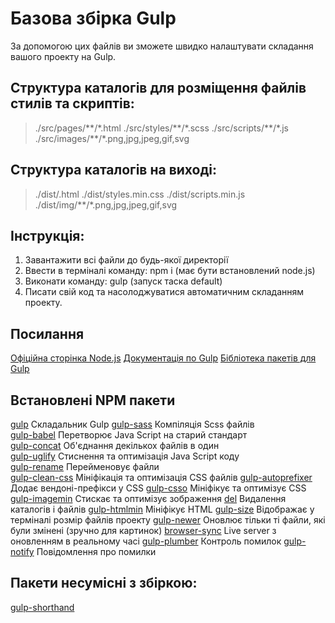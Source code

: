 # Базова збірка Gulp

За допомогою цих файлів ви зможете швидко налаштувати складання вашого проекту на Gulp.

## Структура каталогів для розміщення файлів стилів та скриптів:

> ./src/pages/\*\*/\*.html
> ./src/styles/\*\*/\*.scss
> ./src/scripts/\*\*/\*.js
> ./src/images/\*\*/\*.png,jpg,jpeg,gif,svg

## Структура каталогів на виході:

> ./dist/.html
> ./dist/styles.min.css
> ./dist/scripts.min.js
> ./dist/img/\*\*/\*.png,jpg,jpeg,gif,svg

## Інструкція:

1. Завантажити всі файли до будь-якої директорії
2. Ввести в терміналі команду: npm i (має бути встановлений node.js)
3. Виконати команду: gulp (запуск таска default)
4. Писати свій код та насолоджуватися автоматичним складанням проекту.

## Посилання

[Офіційна сторінка Node.js](https://nodejs.org/uk/)
[Документація по Gulp](https://gulpjs.com/)
[Бібліотека пакетів для Gulp](https://www.npmjs.com/)

## Встановлені NPM пакети

[gulp](https://www.npmjs.com/package/gulp) Складальник Gulp
[gulp-sass](https://www.npmjs.com/package/gulp-sass) Компіляція Scss файлів  
[gulp-babel](https://www.npmjs.com/package/gulp-babel) Перетворює Java Script на старий стандарт  
[gulp-concat](https://www.npmjs.com/package/gulp-concat) Об'єднання декількох файлів в один  
[gulp-uglify](https://www.npmjs.com/package/gulp-uglify) Стиснення та оптимізація Java Script коду  
[gulp-rename](https://www.npmjs.com/package/gulp-rename) Перейменовує файли  
[gulp-clean-css](https://www.npmjs.com/package/gulp-clean-css) Мініфікація та оптимізація CSS файлів
[gulp-autoprefixer](https://www.npmjs.com/package/gulp-autoprefixer) Додає вендоні-префікси у CSS
[gulp-csso](https://www.npmjs.com/package/gulp-csso) Мініфікує та оптимізує CSS
[gulp-imagemin](https://www.npmjs.com/package/gulp-imagemin) Стискає та оптимізує зображення
[del](https://www.npmjs.com/package/del) Видалення каталогів і файлів
[gulp-htmlmin](https://www.npmjs.com/package/gulp-htmlmin) Мініфікує HTML
[gulp-size](https://www.npmjs.com/package/gulp-size) Відображає у терміналі розмір файлів проекту
[gulp-newer](https://www.npmjs.com/package/gulp-newer) Оновлює тільки ті файли, які були змінені (зручно для картинок)
[browser-sync](https://www.npmjs.com/package/browser-sync) Live server з оновленням в реальному часі
[gulp-plumber](https://www.npmjs.com/package/gulp-plumber) Контроль помилок
[gulp-notify](https://www.npmjs.com/package/gulp-notify) Повідомлення про помилки

## Пакети несумісні з збіркою:

[gulp-shorthand](https://www.npmjs.com/package/gulp-shorthand)

